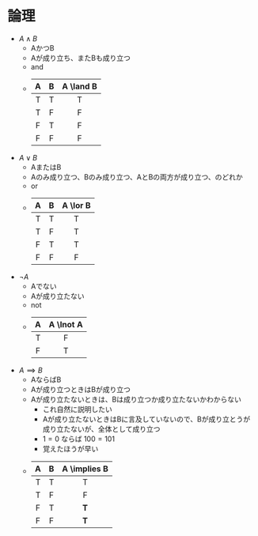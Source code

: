 # 論理

- $A \land B$
  - AかつB
  - Aが成り立ち、またBも成り立つ
  - and
  - | A | B | A \land B |
    |:-:|:-:|:-:|
    | T | T | T |
    | T | F | F |
    | F | T | F |
    | F | F | F |
- $A \lor B$
  - AまたはB
  - Aのみ成り立つ、Bのみ成り立つ、AとBの両方が成り立つ、のどれか
  - or
  - | A | B | A \lor B |
    |:-:|:-:|:-:|
    | T | T | T |
    | T | F | T |
    | F | T | T |
    | F | F | F |
- $\lnot A$
  - Aでない
  - Aが成り立たない
  - not
  - | A | A \lnot A |
    |:-:|:-:|
    | T | F |
    | F | T |
- $A \implies B$
  - AならばB
  - Aが成り立つときはBが成り立つ
  - Aが成り立たないときは、Bは成り立つか成り立たないかわからない
    - これ自然に説明したい
    - Aが成り立たないときはBに言及していないので、Bが成り立とうが成り立たないが、全体として成り立つ
    - $1 = 0$ ならば $100 = 101$
    - 覚えたほうが早い
  - | A | B | A \implies B |
    |:-:|:-:| :-: |
    | T | T |  T  |
    | T | F |  F  |
    | F | T |**T**|
    | F | F |**T**|
